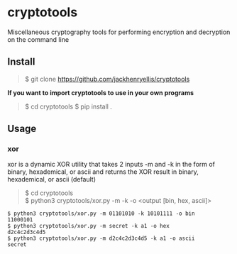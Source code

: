 # cryptotools
Miscellaneous cryptography tools for performing encryption and decryption on the command line

## Install
> $ git clone https://github.com/jackhenryellis/cryptotools  

**If you want to import cryptotools to use in your own programs**
> $ cd cryptotools
> $ pip install .

## Usage

### xor
xor is a dynamic XOR utility that takes 2 inputs -m <message> and -k <key> in the form of binary, hexademical, or ascii and returns the XOR result in binary, hexademical, or ascii (default)
> $ cd cryptotools  
> $ python3 cryptotools/xor.py -m <message> -k <key> -o <output [bin, hex, ascii]>  
```
$ python3 cryptotools/xor.py -m 01101010 -k 10101111 -o bin
11000101
$ python3 cryptotools/xor.py -m secret -k a1 -o hex
d2c4c2d3c4d5
$ python3 cryptotools/xor.py -m d2c4c2d3c4d5 -k a1 -o ascii
secret
```
